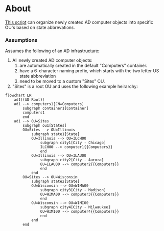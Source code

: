 # About

[This script](Move-ComputersByStateSiteCode.ps1) can organize newly created AD computer objects into specific OU's based on state abbrevations.

### Assumptions

Assumes the following of an AD infrastructure:
1. All newly created AD computer objects:
    1. are automatically created in the default "Computers" container.
    2. have a 6-character naming prefix, which starts with the two letter US state abbreviation
    3. need to be moved to a custom "Sites" OU.
2. "Sites" is a root OU and uses the following example heirarchy:
```mermaid
flowchart LR
    ad1[(AD Root)]
    ad1 --> computers1[CN=Computers]
        subgraph container1[Container]
        computers1
        end
    ad1 --> OU=Sites
        subgraph ou1[States]
        OU=Sites --> OU=Illinois
            subgraph state1[State]
            OU=Illinois --> OU=ILCH00
                subgraph city1[City - Chicago]
                ILCH00 --> computer1{{Computers}}
                end
            OU=Illinois --> OU=ILAU00
                subgraph city2[City - Aurora]
                OU=ILAU00 --> computer2{{Computers}}
                end
            end
        OU=Sites --> OU=Wisconsin
            subgraph state2[State]
            OU=Wisconsin --> OU=WIMA00
                subgraph city3[City - Madison]
                OU=WIMA00 --> computer3{{Computers}}
                end
            OU=Wisconsin --> OU=WIMI00
                subgraph city4[City - Milwaukee]
                OU=WIMI00 --> computer4{{Computers}}
                end
            end
        end
```
